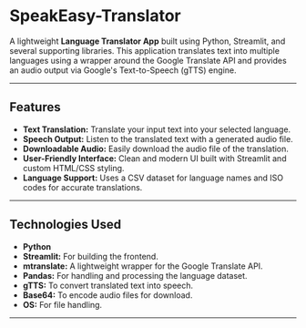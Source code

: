 # SpeakEasy-Translator

A lightweight **Language Translator App** built using Python, Streamlit, and several supporting libraries. This application translates text into multiple languages using a wrapper around the Google Translate API and provides an audio output via Google's Text-to-Speech (gTTS) engine.

---

## Features

- **Text Translation:** Translate your input text into your selected language.
- **Speech Output:** Listen to the translated text with a generated audio file.
- **Downloadable Audio:** Easily download the audio file of the translation.
- **User-Friendly Interface:** Clean and modern UI built with Streamlit and custom HTML/CSS styling.
- **Language Support:** Uses a CSV dataset for language names and ISO codes for accurate translations.

---

## Technologies Used

- **Python**
- **Streamlit:** For building the frontend.
- **mtranslate:** A lightweight wrapper for the Google Translate API.
- **Pandas:** For handling and processing the language dataset.
- **gTTS:** To convert translated text into speech.
- **Base64:** To encode audio files for download.
- **OS:** For file handling.

---

